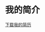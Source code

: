 # 我的简介
<a href="https://github.com/KJoner/me/raw/master/%E8%AE%B8%E5%BA%B7%E9%9D%96java%E5%B7%A5%E7%A8%8B%E5%B8%88%E7%AE%80%E5%8E%86%20-%20%E5%89%AF%E6%9C%AC.doc">下载我的简历<a>
